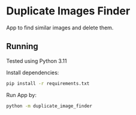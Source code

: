# Duplicate Images Finder

App to find similar images and delete them.

## Running

Tested using Python 3.11

Install dependencies:

```bash
pip install -r requirements.txt
```

Run App by:

```bash
python -m duplicate_image_finder
```

